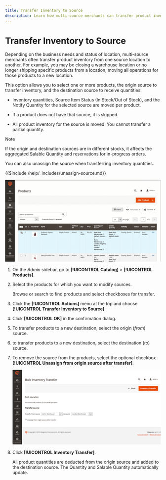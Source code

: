 ```yaml
---
title: Transfer Inventory to Source
description: Learn how multi-source merchants can transfer product inventory from one source location to another.
---
```

# Transfer Inventory to Source

Depending on the business needs and status of location, multi-source merchants often transfer product inventory from one source location to another. For example, you may be closing a warehouse location or no longer shipping specific products from a location, moving all operations for those products to a new location.

This option allows you to select one or more products, the origin source to transfer inventory, and the destination source to receive quantities:

- Inventory quantities, Source Item Status (In Stock/Out of Stock), and the Notify Quantity for the selected source are moved per product.

- If a product does not have that source, it is skipped.

- All product inventory for the source is moved. You cannot transfer a partial quantity.

>[!NOTE]
>
>If the origin and destination sources are in different stocks, it affects the aggregated Salable Quantity and reservations for in-progress orders.

You can also unassign the source when transferring inventory quantities.

{{$include /help/_includes/unassign-source.md}}

![Transfer inventory to another source](assets/inventory-bulk-transfer-source.gif)

1. On the _Admin_ sidebar, go to **[!UICONTROL Catalog]** > **[!UICONTROL Products]**.

1. Select the products for which you want to modify sources.

   Browse or search to find products and select checkboxes for transfer.

1. Click the **[!UICONTROL Actions]** menu at the top and choose **[!UICONTROL Transfer Inventory to Source]**.

1. Click **[!UICONTROL OK]** in the confirmation dialog.

1. To transfer products to a new destination, select the origin (_from_) source.

1. to transfer products to a new destination, select the destination (_to_) source.

1. To remove the source from the products, select the optional checkbox **[!UICONTROL Unassign from origin source after transfer]**.

    ![Select origin and destination for transfer](assets/inventory-bulk-transfer-summary.png)

1. Click **[!UICONTROL Inventory Transfer]**.

   All product quantities are deducted from the origin source and added to the destination source. The Quantity and Salable Quantity automatically update.

